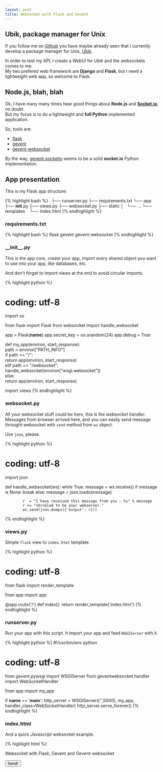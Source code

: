```yaml
---
layout: post
title: Websocket with Flask and Gevent
---
```


## Ubik, package manager for Unix

If you follow me on [Github][7] you have maybe already seen that I currently develop a package manager for Unix, [Ubik][1].

In order to test my API, I create a _WebUI_ for _Ubik_ and the websockets comes to me.  
My two prefered web framework are __Django__ and __Flask__, but I need a _lightweight_ web app, so welcome to Flask.

## Node.js, blah, blah

Ok, I have many many times hear good things about __Node.js__ and __[Socket.io][4]__, no doubt.  
But my focus is to do a lightweight and __full Python__ implemented application.

So, tools are:

* [flask][2]
* [gevent][3]
* [gevent-websocket][4]

By the way, [gevent-socketio][6] seems to be a solid __socket.io__ Python implementation.

## App presentation

This is my Flask app structure:

{% highlight bash %}
.
├── runserver.py
├── requirements.txt
└── app
    ├── __init__.py
    ├── views.py
    ├── websocket.py
    ├── static
    │   └── ...
    └── templates
        └── index.html
{% endhighlight %}

### requirements.txt

{% highlight bash %}
flask
gevent
gevent-websocket
{% endhighlight %}

### \_\_init\_\_.py

This is the _app core_, create your app, import every shared object you want to use into your app, like databases, etc.

And don't forget to import views at the end to avoid circular imports.

{% highlight python %}
# coding: utf-8
import os

from flask import Flask
from websocket import handle_websocket

app = Flask(__name__)
app.secret_key = os.urandom(24)
app.debug = True

def my_app(environ, start_response):  
    path = environ["PATH_INFO"]  
    if path == "/":  
        return app(environ, start_response)  
    elif path == "/websocket":  
        handle_websocket(environ["wsgi.websocket"])   
    else:  
        return app(environ, start_response)  

import views
{% endhighlight %}

### websocket.py

All your websocket stuff could be here, this is the _websocket handler_.  
Messages from browser arrived here, and you can easily send message throught websocket with ``send`` method from ``ws`` object.  

Use ``json``, please.

{% highlight python %}
# coding: utf-8
import json

def handle_websocket(ws):
    while True:
        message = ws.receive()
        if message is None:
            break
        else:
            message = json.loads(message)

            r  = "I have received this message from you : %s" % message
            r += "<br>Glad to be your webserver."
            ws.send(json.dumps({'output': r}))
{% endhighlight %}

### views.py

Simple ``flask`` view to ``index.html`` template.

{% highlight python %}
# coding: utf-8
from flask import render_template

from app import app

@app.route('/')
def index():
    return render_template('index.html')
{% endhighlight %}

### runserver.py

Run your app with this script. It import your app and feed ``WSGIServer`` with it.

{% highlight python %}
#!/usr/bin/env python
# coding: utf-8
from gevent.pywsgi import WSGIServer
from geventwebsocket.handler import WebSocketHandler

from app import my_app

if __name__ == '__main__':
    http_server = WSGIServer(('',5000), my_app, handler_class=WebSocketHandler)
    http_server.serve_forever()
{% endhighlight %}

### index.html

And a quick _Javascript_ websocket example.

{% highlight html %}
<!DOCTYPE html>
<html lang="en">
<head>
    <meta charset="utf-8">
</head>
<p>Websocket with Flask, Gevent and Gevent-websocket</p>
<p id="log"></p>
<button id="send" type="button">Send!</button>
<body>
    <script src="http://code.jquery.com/jquery-1.8.2.min.js"></script>
    <script>
        $(document).ready(function(){
            if ("WebSocket" in window) {
                ws = new WebSocket("ws://" + document.domain + ":5000/websocket");
                ws.onmessage = function (msg) {
                    var message = JSON.parse(msg.data);
                    $("p#log").html(message.output);
                };
            };

            // Bind send button to websocket
            $("button#send").live("click", function() {
                ws.send(JSON.stringify({'output': 'Sent from my browser!'}));
            });

            // Cleanly close websocket when unload window
            window.onbeforeunload = function() {
                ws.onclose = function () {}; // disable onclose handler first
                ws.close()
            };
        });
    </script>
</body>
</html>
{% endhighlight %}

All can find all this stuff in this [repository][8].
Thanks to [tzangms][9].

## What now ?

Play websockets with Flask and Python is fun !  

I will continue to improve [__Ubik__][1] _webui_ with _websocket_ and you have to take a look at the _0.2_ branch.  
Bunch of new features is coming !

[1]: https://github.com/Socketubs/Ubik
[2]: http://flask.pocoo.org/ 
[3]: http://www.gevent.org/
[4]: http://www.gelens.org/code/gevent-websocket/
[5]: http://socket.io/
[6]: https://github.com/abourget/gevent-socketio
[7]: https://github.com/Socketubs
[8]: https://github.com/tzangms/python-websocket-example
[9]: https://github.com/tzangms